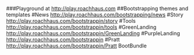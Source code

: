 ###Playground at http://play.roachhaus.com
##Bootstrapping themes and templates 
          #News  http://play.roachhaus.com/bootstrapping/news
          #Story http://play.roachhaus.com/bootstrappin/story
          #Tools http://play.roachhaus.com/bootstrappin/tools
          #GreenLanding http://play.roachhaus.com/bootstrappin/GreenLanding
          #PurpleLanding http://play.roachhaus.com/bootstrappin
          #Pratt http://play.roachhaus.com/bootstrappin/Pratt
          BootBundle 

